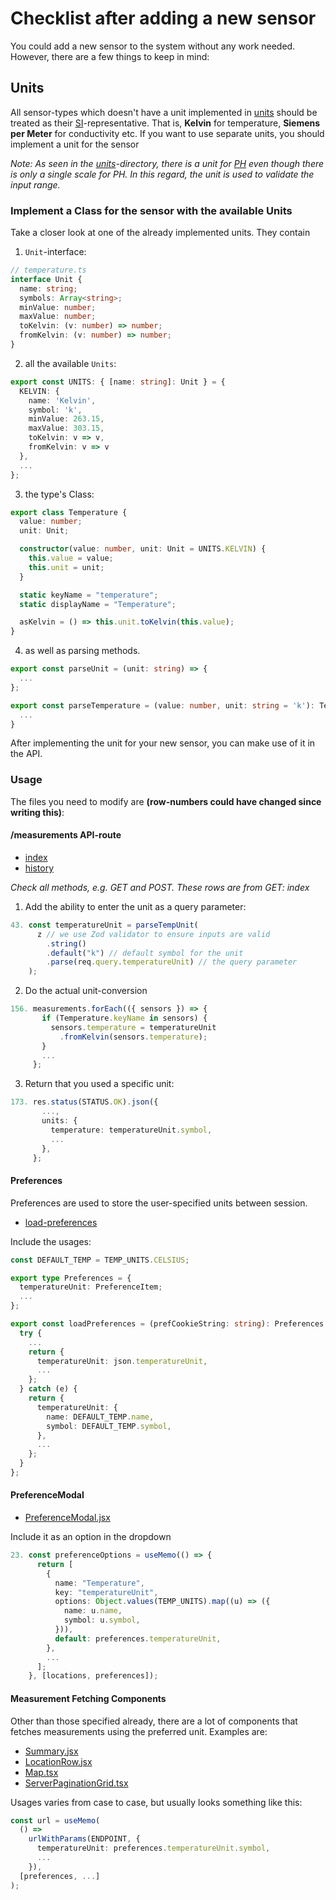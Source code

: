 # Checklist after adding a new sensor

You could add a new sensor to the system without any work needed. However, there are a few things to keep in mind:

## Units

All sensor-types which doesn't have a unit implemented in [units](/src/lib/units/) should be treated as their [SI](https://en.wikipedia.org/wiki/International_System_of_Units)-representative. That is, **Kelvin** for temperature, **Siemens per Meter** for conductivity etc. If you want to use separate units, you should implement a unit for the sensor

_Note: As seen in the [units](/src/lib/units/)-directory, there is a unit for [PH](/src/lib/units/ph.ts) even though there is only a single scale for PH. In this regard, the unit is used to validate the input range._

### Implement a Class for the sensor with the available Units

Take a closer look at one of the already implemented units. They contain

1. `Unit`-interface:

```ts
// temperature.ts
interface Unit {
  name: string;
  symbols: Array<string>;
  minValue: number;
  maxValue: number;
  toKelvin: (v: number) => number;
  fromKelvin: (v: number) => number;
}
```

2. all the available `Units`:

```ts
export const UNITS: { [name: string]: Unit } = {
  KELVIN: {
    name: 'Kelvin',
    symbol: 'k',
    minValue: 263.15,
    maxValue: 303.15,
    toKelvin: v => v,
    fromKelvin: v => v
  },
  ...
};
```

3. the type's Class:

```ts
export class Temperature {
  value: number;
  unit: Unit;

  constructor(value: number, unit: Unit = UNITS.KELVIN) {
    this.value = value;
    this.unit = unit;
  }

  static keyName = "temperature";
  static displayName = "Temperature";

  asKelvin = () => this.unit.toKelvin(this.value);
}
```

4. as well as parsing methods.

```ts
export const parseUnit = (unit: string) => {
  ...
};

export const parseTemperature = (value: number, unit: string = 'k'): Temperature => {
  ...
}
```

After implementing the unit for your new sensor, you can make use of it in the API.

### Usage

The files you need to modify are **(row-numbers could have changed since writing this)**:

#### **/measurements API-route**

- [index](/src/pages/api/v3/measurements/index.ts)
- [history](/src/pages/api/v3/measurements/history.ts)

_Check all methods, e.g. GET and POST. These rows are from GET: index_

1. Add the ability to enter the unit as a query parameter:

```ts
43. const temperatureUnit = parseTempUnit(
      z // we use Zod validator to ensure inputs are valid
        .string()
        .default("k") // default symbol for the unit
        .parse(req.query.temperatureUnit) // the query parameter
    );
```

2. Do the actual unit-conversion

```ts
156. measurements.forEach(({ sensors }) => {
       if (Temperature.keyName in sensors) {
         sensors.temperature = temperatureUnit
           .fromKelvin(sensors.temperature);
       }
       ...
     };
```

3. Return that you used a specific unit:

```ts
173. res.status(STATUS.OK).json({
       ...,
       units: {
         temperature: temperatureUnit.symbol,
         ...
       },
     };
```

#### **Preferences**

Preferences are used to store the user-specified units between session.

- [load-preferences](/src/lib/utils/load-preferences.ts)

Include the usages:

```ts
const DEFAULT_TEMP = TEMP_UNITS.CELSIUS;

export type Preferences = {
  temperatureUnit: PreferenceItem;
  ...
};

export const loadPreferences = (prefCookieString: string): Preferences => {
  try {
    ...
    return {
      temperatureUnit: json.temperatureUnit,
      ...
    };
  } catch (e) {
    return {
      temperatureUnit: {
        name: DEFAULT_TEMP.name,
        symbol: DEFAULT_TEMP.symbol,
      },
      ...
    };
  }
};
```

#### **PreferenceModal**

- [PreferenceModal.jsx](/src/components/PreferenceModal.jsx)

Include it as an option in the dropdown

```ts
23. const preferenceOptions = useMemo(() => {
      return [
        {
          name: "Temperature",
          key: "temperatureUnit",
          options: Object.values(TEMP_UNITS).map((u) => ({
            name: u.name,
            symbol: u.symbol,
          })),
          default: preferences.temperatureUnit,
        },
        ...
      ];
    }, [locations, preferences]);
```

#### Measurement Fetching Components

Other than those specified already, there are a lot of components that fetches measurements using the preferred unit.
Examples are:

- [Summary.jsx](/src/components/Summary.tsx)
- [LocationRow.jsx]()
- [Map.tsx](/src/components/Map.tsx)
- [ServerPaginationGrid.tsx](/src/components/ServerPaginationGrid.jsx)

Usages varies from case to case, but usually looks something like this:

```ts
const url = useMemo(
  () =>
    urlWithParams(ENDPOINT, {
      temperatureUnit: preferences.temperatureUnit.symbol,
      ...
    }),
  [preferences, ...]
);
```

